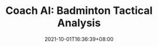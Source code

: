 ---
# Documentation: https://wowchemy.com/docs/managing-content/

title: "Coach AI: Badminton Tactical Analysis"
summary: |
  - Won **2020 Future Tech Award** among 600+ teams of Ministry of Science and Technology.
  - Led 20 graduate students research team to develop TrackNet for high-speed tiny object tracking applications.
  - Integrated and modularized backend architecture using WSGI HTTP Server, Flask, Apache, and MySQL.
  - Enhanced software security by preventing SQL injection, cross-site scripting and CSRF.
  <div style="width:100%; margin-left: 0;">
    <div style="width: 50%; float: left;">
    <iframe width="100%" height="315" src="https://www.youtube.com/embed/8IVIQpiT5Rc?autoplay=1&playlist=8IVIQpiT5Rc&loop=1&controls=0&mute=1" title="YouTube video player" frameborder="0" allow="accelerometer; autoplay; clipboard-write; encrypted-media; gyroscope; picture-in-picture" allowfullscreen></iframe>
    </div>
    <div style="width: 45%; float: right;">
    <img style="width: auto;
      height: auto;
      margin: 0 0;
      max-width: 100%;
      max-height:none;" src="https://i.imgur.com/buDPYBT.png" alt="">
    </div>
  </div>
tags: [System]
categories: []
date: 2021-10-01T16:36:39+08:00

# Optional external URL for project (replaces project detail page).
external_link: ""

# Featured image
# To use, add an image named `featured.jpg/png` to your page's folder.
# Focal points: Smart, Center, TopLeft, Top, TopRight, Left, Right, BottomLeft, Bottom, BottomRight.
image:
  caption: ""
  focal_point: ""
  preview_only: false

# Custom links (optional).
#   Uncomment and edit lines below to show custom links.
# links:
#- name: code
#  url: https://github.com/Holychung/lab0-c
#  icon_pack: fab
#  icon: github

url_code: ""
url_pdf: ""
url_slides: ""
url_video: ""

# Slides (optional).
#   Associate this project with Markdown slides.
#   Simply enter your slide deck's filename without extension.
#   E.g. `slides = "example-slides"` references `content/slides/example-slides.md`.
#   Otherwise, set `slides = ""`.
slides: ""
---